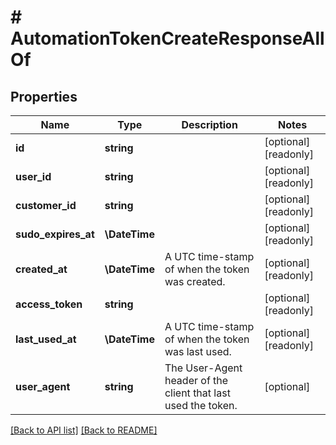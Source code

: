# # AutomationTokenCreateResponseAllOf

## Properties

Name | Type | Description | Notes
------------ | ------------- | ------------- | -------------
**id** | **string** |  | [optional] [readonly] 
**user_id** | **string** |  | [optional] [readonly] 
**customer_id** | **string** |  | [optional] [readonly] 
**sudo_expires_at** | **\DateTime** |  | [optional] [readonly] 
**created_at** | **\DateTime** | A UTC time-stamp of when the token was created. | [optional] [readonly] 
**access_token** | **string** |  | [optional] [readonly] 
**last_used_at** | **\DateTime** | A UTC time-stamp of when the token was last used. | [optional] [readonly] 
**user_agent** | **string** | The User-Agent header of the client that last used the token. | [optional] 


[[Back to API list]](../../README.md#endpoints) [[Back to README]](../../README.md)
